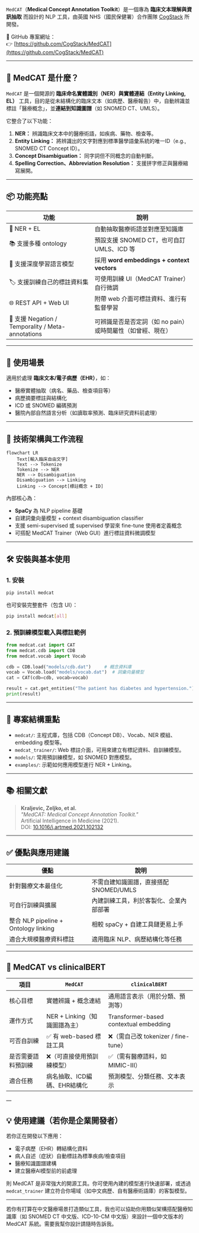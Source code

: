 `MedCAT`（**Medical Concept Annotation Toolkit**）是一個專為 **臨床文本理解與資訊抽取** 而設計的 NLP 工具，由英國 NHS（國民保健署）合作團隊 [CogStack](https://github.com/CogStack) 所開發。

🔗 GitHub 專案網址：  
👉 [https://github.com/CogStack/MedCAT](https://github.com/CogStack/MedCAT)

---

## 🧠 MedCAT 是什麼？

`MedCAT` 是一個開源的 **臨床命名實體識別（NER）與實體連結（Entity Linking, EL）** 工具，目的是從未結構化的臨床文本（如病歷、醫療報告）中，自動辨識並標註「醫療概念」，並**連結到知識圖譜**（如 SNOMED CT、UMLS）。

它整合了以下功能：

1. **NER：** 辨識臨床文本中的醫療術語，如疾病、藥物、檢查等。
2. **Entity Linking：** 將辨識出的文字對應到標準醫學語彙系統的唯一ID（e.g., SNOMED CT Concept ID）。
3. **Concept Disambiguation：** 同字詞但不同概念的自動判斷。
4. **Spelling Correction、Abbreviation Resolution：** 支援拼字修正與醫療縮寫展開。

---

## 📦 功能亮點

| 功能                             | 說明 |
|----------------------------------|------|
| 🔎 NER + EL                      | 自動抽取醫療術語並對應至知識庫 |
| 📚 支援多種 ontology            | 預設支援 SNOMED CT，也可自訂 UMLS、ICD 等 |
| 🧠 支援深度學習語言模型         | 採用 **word embeddings + context vectors** |
| 🏷️ 支援訓練自己的標註資料集     | 可使用訓練 UI（MedCAT Trainer）自行微調 |
| 🌐 REST API + Web UI            | 附帶 web 介面可標註資料、進行有監督學習 |
| 🔀 支援 Negation / Temporality / Meta-annotations | 可辨識是否是否定詞（如 no pain）或時間屬性（如曾經、現在） |

---

## 🏥 使用場景

適用於處理 **臨床文本/電子病歷（EHR）**，如：

- 醫療實體抽取（病名、藥品、檢查項目等）
- 病歷摘要標註與結構化
- ICD 或 SNOMED 編碼預測
- 醫院內部自然語言分析（如讀取率預測、臨床研究資料前處理）

---

## 🔧 技術架構與工作流程

```mermaid
flowchart LR
    Text[輸入臨床自由文字]
    Text --> Tokenize
    Tokenize --> NER
    NER --> Disambiguation
    Disambiguation --> Linking
    Linking --> Concept[標註概念 + ID]
```

內部核心為：

- **SpaCy** 為 NLP pipeline 基礎
- 自建詞彙向量模型 + context disambiguation classifier
- 支援 semi-supervised 或 supervised 學習來 fine-tune 使用者定義概念
- 可搭配 MedCAT Trainer（Web GUI）進行標註資料微調模型

---

## 🛠️ 安裝與基本使用

### 1. 安裝

```bash
pip install medcat
```

也可安裝完整套件（包含 UI）：

```bash
pip install medcat[all]
```

### 2. 預訓練模型載入與標註範例

```python
from medcat.cat import CAT
from medcat.cdb import CDB
from medcat.vocab import Vocab

cdb = CDB.load("models/cdb.dat")     # 概念資料庫
vocab = Vocab.load("models/vocab.dat")  # 詞彙向量模型
cat = CAT(cdb=cdb, vocab=vocab)

result = cat.get_entities("The patient has diabetes and hypertension.")
print(result)
```

---

## 📁 專案結構重點

- `medcat/`: 主程式庫，包括 CDB（Concept DB）、Vocab、NER 模組、embedding 模型等。
- `medcat_trainer/`: Web 標註介面，可用來建立有標記資料、自訓練模型。
- `models/`: 常用預訓練模型，如 SNOMED 對應模型。
- `examples/`: 示範如何應用模型進行 NER + Linking。

---

## 📚 相關文獻

> **Kraljevic, Zeljko, et al.**  
> *"MedCAT: Medical Concept Annotation Toolkit."*  
> Artificial Intelligence in Medicine (2021).  
> DOI: [10.1016/j.artmed.2021.102132](https://doi.org/10.1016/j.artmed.2021.102132)

---

## ✅ 優點與應用建議

| 優點                                 | 說明 |
|--------------------------------------|------|
| 針對醫療文本最佳化                   | 不需自建知識圖譜，直接搭配 SNOMED/UMLS |
| 可自行訓練與擴展                     | 內建訓練工具，利於客製化、企業內部部署 |
| 整合 NLP pipeline + Ontology linking | 相較 spaCy + 自建工具鏈更易上手 |
| 適合大規模醫療資料標註               | 適用臨床 NLP、病歷結構化等任務 |

---

## 🧩 MedCAT vs clinicalBERT

| 項目               | `MedCAT`                                       | `clinicalBERT`                                   |
|--------------------|------------------------------------------------|--------------------------------------------------|
| 核心目標           | 實體辨識 + 概念連結                            | 通用語言表示（用於分類、預測等）                |
| 運作方式           | NER + Linking（知識圖譜為主）                  | Transformer-based contextual embedding          |
| 可否自訓練         | ✅ 有 web-based 標註工具                       | ❌（需自己改 tokenizer / fine-tune）            |
| 是否需要語料預訓練 | ❌（可直接使用預訓練模型）                     | ✅（需有醫療語料，如 MIMIC-III）                |
| 適合任務           | 病名抽取、ICD編碼、EHR結構化                   | 預測模型、分類任務、文本表示                    |

—

## 💡 使用建議（若你是企業開發者）

若你正在開發以下應用：

- 電子病歷（EHR）轉結構化資料
- 病人自述（症狀）自動標註為標準疾病/檢查項目
- 醫療知識圖譜建構
- 建立醫療AI模型前的前處理

則 MedCAT 是非常強大的開源工具。你可使用內建的模型進行快速部署，或透過 `medcat_trainer` 建立符合你場域（如中文病歷、自有醫療術語庫）的客製模型。

---

若你有打算在中文醫療場景打造類似工具，我也可以協助你用類似架構搭配醫療知識庫（如 SNOMED CT 中文版、ICD-10-CM 中文版）來設計一個中文版本的 MedCAT 系統。需要我幫你設計請隨時告訴我。